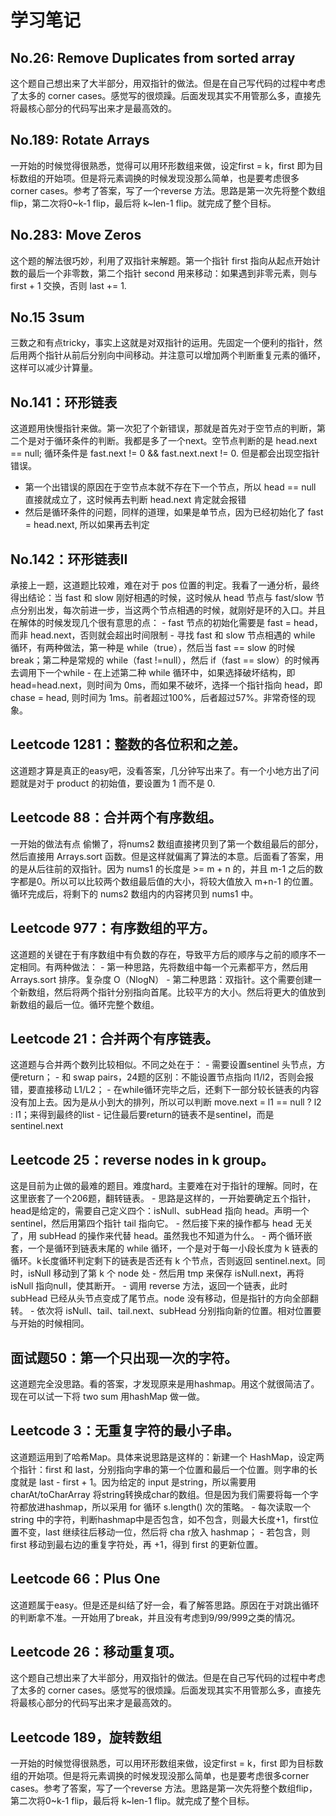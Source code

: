 # 学习笔记

## No.26: Remove Duplicates from sorted array

这个题自己想出来了大半部分，用双指针的做法。但是在自己写代码的过程中考虑了太多的 corner cases。感觉写的很烦躁。后面发现其实不用管那么多，直接先将最核心部分的代码写出来才是最高效的。

## No.189: Rotate Arrays
一开始的时候觉得很熟悉，觉得可以用环形数组来做，设定first = k，first 即为目标数组的开始项。但是将元素调换的时候发现没那么简单，也是要考虑很多corner cases。参考了答案，写了一个reverse 方法。思路是第一次先将整个数组flip，第二次将0~k-1 flip，最后将 k~len-1 flip。就完成了整个目标。

## No.283: Move Zeros
这个题的解法很巧妙，利用了双指针来解题。第一个指针 first 指向从起点开始计数的最后一个非零数，第二个指针 second 用来移动：如果遇到非零元素，则与 first + 1 交换，否则 last += 1.

## No.15 3sum
三数之和有点tricky，事实上这就是对双指针的运用。先固定一个便利的指针，然后用两个指针从前后分别向中间移动。并注意可以增加两个判断重复元素的循环，这样可以减少计算量。

## No.141：环形链表
这道题用快慢指针来做。第一次犯了个新错误，那就是首先对于空节点的判断，第二个是对于循环条件的判断。我都是多了一个next。空节点判断的是 head.next == null; 循环条件是 fast.next != 0 && fast.next.next != 0. 但是都会出现空指针错误。
- 第一个出错误的原因在于空节点本就不存在下一个节点，所以 head == null 直接就成立了，这时候再去判断 head.next 肯定就会报错
- 然后是循环条件的问题，同样的道理，如果是单节点，因为已经初始化了 fast = head.next, 所以如果再去判定 

## No.142：环形链表II
承接上一题，这道题比较难，难在对于 pos 位置的判定。我看了一通分析，最终得出结论：当 fast 和 slow 刚好相遇的时候，这时候从 head 节点与 fast/slow 节点分别出发，每次前进一步，当这两个节点相遇的时候，就刚好是环的入口。并且在解体的时候发现几个很有意思的点：
    - fast 节点的初始化需要是 fast = head，而非 head.next，否则就会超出时间限制
    - 寻找 fast 和 slow 节点相遇的 while 循环，有两种做法，第一种是 while（true），然后当 fast == slow 的时候 break；第二种是常规的 while（fast !=null），然后 if（fast == slow）的时候再去调用下一个while
    - 在上述第二种 while 循环中，如果选择破坏结构，即 head=head.next，则时间为 0ms，而如果不破坏，选择一个指针指向 head，即 chase = head, 则时间为 1ms。前者超过100%，后者超过57%。非常奇怪的现象。
    
## Leetcode 1281：整数的各位积和之差。
这道题才算是真正的easy吧，没看答案，几分钟写出来了。有一个小地方出了问题就是对于 product 的初始值，要设置为 1 而不是 0.

## Leetcode 88：合并两个有序数组。
一开始的做法有点 偷懒了，将nums2 数组直接拷贝到了第一个数组最后的部分，然后直接用 Arrays.sort 函数。但是这样就偏离了算法的本意。后面看了答案，用的是从后往前的双指针。因为 nums1 的长度是 >= m + n 的，并且 m-1 之后的数字都是0。所以可以比较两个数组最后值的大小，将较大值放入 m+n-1 的位置。循环完成后，将剩下的 nums2 数组内的内容拷贝到 nums1 中。

## Leetcode 977：有序数组的平方。
这道题的关键在于有序数组中有负数的存在，导致平方后的顺序与之前的顺序不一定相同。有两种做法：
    - 第一种思路，先将数组中每一个元素都平方，然后用 Arrays.sort 排序。复杂度 O（NlogN）
    - 第二种思路：双指针。这个需要创建一个新数组，然后将两个指针分别指向首尾。比较平方的大小。然后将更大的值放到新数组的最后一位。循环完整个数组。

## Leetcode 21：合并两个有序链表。
这道题与合并两个数列比较相似。不同之处在于：
    - 需要设置sentinel 头节点，方便return；
    - 和 swap pairs，24题的区别：不能设置节点指向 l1/l2，否则会报错，要直接移动 L1/L2；
    - 在while循环完毕之后，还剩下一部分较长链表的内容没有加上去。因为是从小到大的排列，所以可以判断 move.next = l1 == null ? l2 : l1；来得到最终的list
    - 记住最后要return的链表不是sentinel，而是 sentinel.next
## Leetcode 25：reverse nodes in k group。
这是目前为止做的最难的题目。难度hard。主要难在对于指针的理解。同时，在这里嵌套了一个206题，翻转链表。
    - 思路是这样的，一开始要确定五个指针，head是给定的，需要自己定义四个：isNull、subHead 指向 head。声明一个 sentinel，然后用第四个指针 tail 指向它。
    - 然后接下来的操作都与 head 无关了，用 subHead 的操作来代替 head。虽然我也不知道为什么。
    - 两个循环嵌套，一个是循环到链表末尾的 while 循环，一个是对于每一小段长度为 k 链表的循环。k长度循环判定剩下的链表是否还有 k 个节点，否则返回 sentinel.next。同时，isNull 移动到了第 k 个 node 处
    - 然后用 tmp 来保存 isNull.next，再将 isNull 指向null，使其断开。
    - 调用 reverse 方法，返回一个链表，此时 subHead 已经从头节点变成了尾节点。node 没有移动，但是指针的方向全部翻转。
    - 依次将 isNull、tail、tail.next、subHead 分别指向新的位置。相对位置要与开始的时候相同。

## 面试题50：第一个只出现一次的字符。
这道题完全没思路。看的答案，才发现原来是用hashmap。用这个就很简洁了。现在可以试一下将 two sum 用hashMap 做一做。

## Leetcode 3：无重复字符的最小子串。
这道题运用到了哈希Map。具体来说思路是这样的：新建一个 HashMap，设定两个指针：first 和 last，分别指向字串的第一个位置和最后一个位置。则字串的长度就是 last - first + 1。因为给定的 input 是string，所以需要用charAt/toCharArray 将string转换成char的数组。但是因为我们需要将每一个字符都放进hashmap，所以采用 for 循环 s.length() 次的策略。
    - 每次读取一个 string 中的字符，判断hashmap中是否包含，如不包含，则最大长度+1，first位置不变，last 继续往后移动一位，然后将 cha r放入 hashmap；
    - 若包含，则 first 移动到最右边的重复字符处，再 +1，得到 first 的更新位置。
    
## Leetcode 66：Plus One
这道题属于easy。但是还是纠结了好一会，看了解答思路。原因在于对跳出循环的判断拿不准。一开始用了break，并且没有考虑到9/99/999之类的情况。


## Leetcode 26：移动重复项。
这个题自己想出来了大半部分，用双指针的做法。但是在自己写代码的过程中考虑了太多的 corner cases。感觉写的很烦躁。后面发现其实不用管那么多，直接先将最核心部分的代码写出来才是最高效的。

## Leetcode 189，旋转数组
一开始的时候觉得很熟悉，可以用环形数组来做，设定first = k，first 即为目标数组的开始项。但是将元素调换的时候发现没那么简单，也是要考虑很多corner cases。参考了答案，写了一个reverse 方法。思路是第一次先将整个数组flip，第二次将0~k-1 flip，最后将 k~len-1 flip。就完成了整个目标。
    

